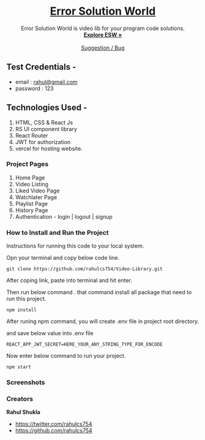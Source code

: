 <h1 align="center">
  <a href="https://esworld.vercel.app/">
   Error Solution World
  </a>
</h1>

<p align="center">
    Error Solution World is video lib for your program code solutions.
  <br>
  <a href="https://esworld.vercel.app/"><strong>Explore ESW »</strong></a>
  <br>
  <br>
  <a href="https://esworld.vercel.app/">Suggestion / Bug</a>
  </p>

## Test Credentials -

- email : rahul@gmail.com
- password : 123

## Technologies Used -

1. HTML, CSS & React Js
2. RS UI component library
3. React Router
4. JWT for authorization
5. vercel for hosting website.

### Project Pages

1. Home Page
2. Video Listing
3. Liked Video Page
4. Watchlater Page
5. Playlist Page
6. History Page
7. Authentication - login | logout | signup

### How to Install and Run the Project

Instructions for running this code to your local system.

Opn your terminal and copy below code line.

`git clone https://github.com/rahulcs754/Video-Library.git`

After coping link, paste into terminal and hit enter.

Then run below command . that command install all package that need to run this project.

```
npm install
```

After runing npm command, you will create .env file in project root directory.

and save below value into .env file

```
REACT_APP_JWT_SECRET=HERE_YOUR_ANY_STRING_TYPE_FOR_ENCODE
```

Now enter below command to run your project.

```
npm start
```

### Screenshots

### Creators

**Rahul Shukla**

- <https://twitter.com/rahulcs754>
- <https://github.com/rahulcs754>
